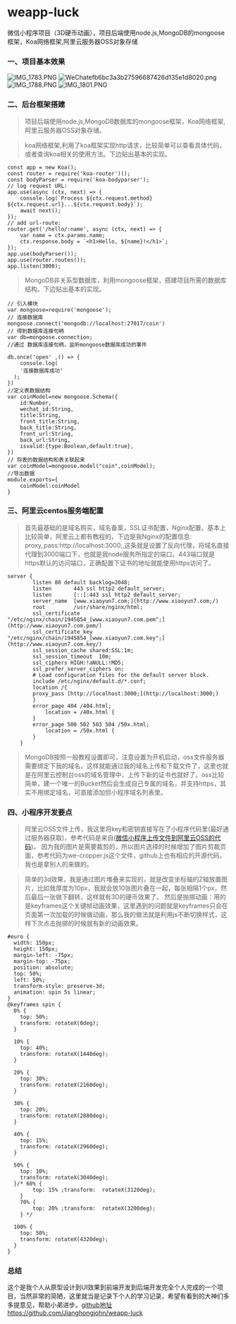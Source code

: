 # weapp-luck
微信小程序项目（3D硬币动画），项目后端使用node.js,MongoDB的mongoose框架，Koa网络框架,阿里云服务器OSS对象存储
### 一、项目基本效果
![IMG_1783.PNG](https://upload-images.jianshu.io/upload_images/5273985-b76a38699385bb81.PNG?imageMogr2/auto-orient/strip%7CimageView2/2/w/1240)
![WeChatefb6bc3a3b27596687426d135e1d8020.png](https://upload-images.jianshu.io/upload_images/5273985-b5f761fd1c76f8a6.png?imageMogr2/auto-orient/strip%7CimageView2/2/w/1240)
![IMG_1788.PNG](https://upload-images.jianshu.io/upload_images/5273985-782312f93ed3e222.PNG?imageMogr2/auto-orient/strip%7CimageView2/2/w/1240)
![IMG_1801.PNG](https://upload-images.jianshu.io/upload_images/5273985-f7f7b76c80bb5508.PNG?imageMogr2/auto-orient/strip%7CimageView2/2/w/1240)

### 二、后台框架搭建
>项目后端使用node.js,MongoDB数据库的mongoose框架，Koa网络框架,阿里云服务器OSS对象存储。

>koa网络框架,利用了koa框架实现http请求，比较简单可以查看具体代码，或者查询koa相关的使用方法。下边贴出基本的实现。
```
const app = new Koa();
const router = require('koa-router')();
const bodyParser = require('koa-bodyparser');
// log request URL:
app.use(async (ctx, next) => {
    console.log(`Process ${ctx.request.method} ${ctx.request.url}...${ctx.request.body}`);
    await next();
});
// add url-route:
router.get('/hello/:name', async (ctx, next) => {
    var name = ctx.params.name;
    ctx.response.body = `<h1>Hello, ${name}!</h1>`;
});
app.use(bodyParser());
app.use(router.routes());
app.listen(3000);
```
>MongoDB非关系型数据库，利用mongoose框架，搭建项目所需的数据库结构。下边贴出基本的实现。
```
// 引入模块
var mongoose=require('mongoose');
// 连接数据库
mongoose.connect('mongodb://localhost:27017/coin')
// 得到数据库连接句柄
var db=mongoose.connection;
//通过 数据库连接句柄，监听mongoose数据库成功的事件

db.once('open' ,() => {
	console.log(
    '连接数据库成功'
  );
})
//定义表数据结构
var coinModel=new mongoose.Schema({
    id:Number,
    wechat_id:String,
    title:String,
    front_title:String,
    back_title:String,
    front_url:String,
    back_url:String,
    isvalid:{type:Boolean,default:true},
})
// 将表的数据结构和表关联起来
var coinModel=mongoose.model("coin",coinModel);
//导出数据
module.exports={
    coinModel:coinModel
}
```
### 三、阿里云centos服务端配置
> 首先最基础的是域名购买，域名备案，SSL证书配置，Nginx配置，基本上比较简单，阿里云上都有教程的，下边是我Nginx的配置信息:
proxy_pass:http://localhost:3000;,这条就是设置了反向代理，将域名直接代理到3000端口下，也就是我node服务所指定的端口。443端口就是https默认的访问端口，正确配置下证书的地址就能使用https访问了。
```
server {
        listen 80 default backlog=2048;
        listen       443 ssl http2 default_server;
        listen       [::]:443 ssl http2 default_server;
        server_name  [www.xiaoyun7.com;](http://www.xiaoyun7.com;/)
        root         /usr/share/nginx/html;
        ssl_certificate "/etc/nginx/chain/1945854_[www.xiaoyun7.com.pem";](http://www.xiaoyun7.com.pem/)
        ssl_certificate_key "/etc/nginx/chain/1945854_[www.xiaoyun7.com.key";](http://www.xiaoyun7.com.key/)
        ssl_session_cache shared:SSL:1m;
        ssl_session_timeout  10m;
        ssl_ciphers HIGH:!aNULL:!MD5;
        ssl_prefer_server_ciphers on;
        # Load configuration files for the default server block.
        include /etc/nginx/default.d/*.conf;
        location /{
        proxy_pass [http://localhost:3000;](http://localhost:3000;)
        }
        error_page 404 /404.html;
            location = /40x.html {
        }
        error_page 500 502 503 504 /50x.html;
            location = /50x.html {
        }
    }
```
>MongoDB按照一般教程设置即可，注意设置为开机启动，oss文件服务器需要绑定下我的域名，这样就能通过我的域名上传和下载文件了，这里也就是在阿里云控制台oss的域名管理中，上传下新的证书也就好了。oss比较简单，建一个唯一的Bucket然后会生成自己专属的域名，并支持https，其实不用绑定域名，可直接添加但小程序域名列表里。

### 四、小程序开发要点
>阿里云OSS文件上传，我这里将key和密钥直接写在了小程序代码里(最好通过服务器获取)，参考代码是来自([微信小程序上传文件到阿里云OSS的代码](https://www.jianshu.com/p/34d6dcbdc2e5))。
因为我的图片是需要裁剪的，所以图片选择的时候增加了图片剪裁页面，参考代码为we-cropper.js这个文件，github上也有相应的开源代码，我也是拿别人的来做的。

>简单的3d效果，我是通过图片堆叠来实现的，就是改变坐标轴的Z轴放置图片，比如我厚度为10px，我就会放10张图片叠在一起，每张相隔1个px，然后最后一张做下翻转，这样就有3D的硬币效果了。
然后是抛掷动画：用的是keyframes这个关键帧动画效果，这里遇到的问题就是keyframes只会在页面第一次加载的时候做动画，那么我的做法就是利用js不断切换样式，这样下次点击抛掷的时候就有新的动画效果。

```
#euro {
  width: 150px;
  height: 150px;
  margin-left: -75px;
  margin-top: -75px;
  position: absolute;
  top: 50%;
  left: 50%;
  transform-style: preserve-3d;
  animation: spin 5s linear;
}
@keyframes spin {
  0% {
    top: 50%;
    transform: rotateX(0deg);
  }

  10% {
    top: 40%;
    transform: rotateX(1440deg);
  }

  20% {
    top: 30%;
    transform: rotateX(2160deg);
  }

  30% {
    top: 20%;
    transform: rotateX(2880deg);
  }

  40% {
    top: 15%;
    transform: rotateX(2960deg);
  }

  50% {
    top: 10%;
    transform: rotateX(3040deg);
  }/* 60% {
        top: 15% ;transform:  rotateX(3120deg);
    }
    70% {
        top: 20% ;transform:  rotateX(3200deg);
    } */

  100% {
    top: 50%;
    transform: rotateX(4320deg);
  }
}
```

### 总结
这个是我个人从原型设计到UI效果到前端开发到后端开发完全个人完成的一个项目，当然非常的简陋，这里就当是记录下个人的学习记录，希望有看到的大神们多多提意见，帮助小弟进步。[github地址https://github.com/Jianghongjohn/weapp-luck](https://github.com/Jianghongjohn/weapp-luck)
